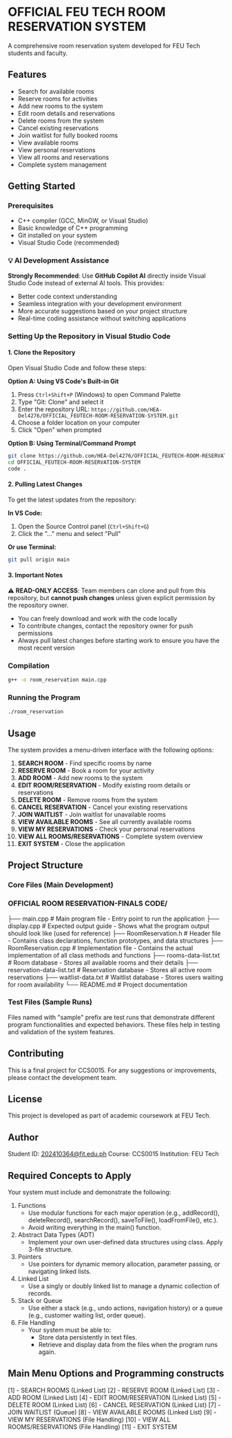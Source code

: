 # OFFICIAL FEU TECH ROOM RESERVATION SYSTEM

A comprehensive room reservation system developed for FEU Tech students and faculty.

## Features

- Search for available rooms
- Reserve rooms for activities
- Add new rooms to the system
- Edit room details and reservations
- Delete rooms from the system
- Cancel existing reservations
- Join waitlist for fully booked rooms
- View available rooms
- View personal reservations
- View all rooms and reservations
- Complete system management

## Getting Started

### Prerequisites

- C++ compiler (GCC, MinGW, or Visual Studio)
- Basic knowledge of C++ programming
- Git installed on your system
- Visual Studio Code (recommended)

### 💡 AI Development Assistance
**Strongly Recommended**: Use **GitHub Copilot AI** directly inside Visual Studio Code instead of external AI tools. This provides:
- Better code context understanding
- Seamless integration with your development environment
- More accurate suggestions based on your project structure
- Real-time coding assistance without switching applications

### Setting Up the Repository in Visual Studio Code

#### 1. Clone the Repository
Open Visual Studio Code and follow these steps:

**Option A: Using VS Code's Built-in Git**
1. Press `Ctrl+Shift+P` (Windows) to open Command Palette
2. Type "Git: Clone" and select it
3. Enter the repository URL: `https://github.com/HEA-Del4276/OFFICIAL_FEUTECH-ROOM-RESERVATION-SYSTEM.git`
4. Choose a folder location on your computer
5. Click "Open" when prompted

**Option B: Using Terminal/Command Prompt**
```bash
git clone https://github.com/HEA-Del4276/OFFICIAL_FEUTECH-ROOM-RESERVATION-SYSTEM.git
cd OFFICIAL_FEUTECH-ROOM-RESERVATION-SYSTEM
code .
```

#### 2. Pulling Latest Changes
To get the latest updates from the repository:

**In VS Code:**
1. Open the Source Control panel (`Ctrl+Shift+G`)
2. Click the "..." menu and select "Pull"

**Or use Terminal:**
```bash
git pull origin main
```

#### 3. Important Notes
⚠️ **READ-ONLY ACCESS**: Team members can clone and pull from this repository, but **cannot push changes** unless given explicit permission by the repository owner.

- You can freely download and work with the code locally
- To contribute changes, contact the repository owner for push permissions
- Always pull latest changes before starting work to ensure you have the most recent version

### Compilation

```bash
g++ -o room_reservation main.cpp
```

### Running the Program

```bash
./room_reservation
```

## Usage

The system provides a menu-driven interface with the following options:

1. **SEARCH ROOM** - Find specific rooms by name
2. **RESERVE ROOM** - Book a room for your activity
3. **ADD ROOM** - Add new rooms to the system
4. **EDIT ROOM/RESERVATION** - Modify existing room details or reservations
5. **DELETE ROOM** - Remove rooms from the system
6. **CANCEL RESERVATION** - Cancel your existing reservations
7. **JOIN WAITLIST** - Join waitlist for unavailable rooms
8. **VIEW AVAILABLE ROOMS** - See all currently available rooms
9. **VIEW MY RESERVATIONS** - Check your personal reservations
10. **VIEW ALL ROOMS/RESERVATIONS** - Complete system overview
11. **EXIT SYSTEM** - Close the application

## Project Structure

### Core Files (Main Development)

### OFFICIAL ROOM RESERVATION-FINALS CODE/
├── main.cpp                     # Main program file - Entry point to run the application
├── display.cpp                  # Expected output guide - Shows what the program output should look like (used for reference)
├── RoomReservation.h            # Header file - Contains class declarations, function prototypes, and data structures
├── RoomReservation.cpp          # Implementation file - Contains the actual implementation of all class methods and functions
├── rooms-data-list.txt          # Room database - Stores all available rooms and their details
├── reservation-data-list.txt    # Reservation database - Stores all active room reservations
├── waitlist-data.txt            # Waitlist database - Stores users waiting for room availability
└── README.md                    # Project documentation

### Test Files (Sample Runs)
Files named with "sample" prefix are test runs that demonstrate different program functionalities and expected behaviors. These files help in testing and validation of the system features.

## Contributing

This is a final project for CCS0015. For any suggestions or improvements, please contact the development team.

## License

This project is developed as part of academic coursework at FEU Tech.

## Author

Student ID: 202410364@fit.edu.ph
Course: CCS0015
Institution: FEU Tech

## Required Concepts to Apply 
Your system must include and demonstrate the following:
1. Functions
    - Use modular functions for each major operation (e.g., addRecord(), deleteRecord(), searchRecord(), saveToFile(), loadFromFile(), etc.).
    - Avoid writing everything in the main() function.
2. Abstract Data Types (ADT)
    - Implement your own user-defined data structures using class. Apply 3-file structure.
3. Pointers
    - Use pointers for dynamic memory allocation, parameter passing, or navigating linked lists.
4. Linked List
    - Use a singly or doubly linked list to manage a dynamic collection of records.
5. Stack or Queue
    - Use either a stack (e.g., undo actions, navigation history) or a queue (e.g., customer waiting list, order queue).
6. File Handling
    - Your system must be able to:
        * Store data persistently in text files.
        * Retrieve and display data from the files when the program runs again.

## Main Menu Options and Programming constructs
[1] - SEARCH ROOMS (Linked List)
[2] - RESERVE ROOM (Linked List)
[3] - ADD ROOM (Linked List)
[4] - EDIT ROOM/RESERVATION (Linked List)
[5] - DELETE ROOM (Linked List)
[6] - CANCEL RESERVATION (Linked List)
[7] - JOIN WAITLIST (Queue)
[8] - VIEW AVAILABLE ROOMS (Linked List)
[9] - VIEW MY RESERVATIONS (File Handling)
[10] - VIEW ALL ROOMS/RESERVATIONS (File Handling)
[11] - EXIT SYSTEM

